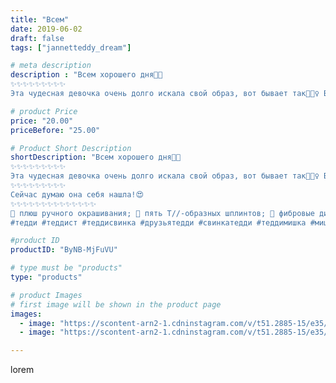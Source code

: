 ```yaml
---
title: "Всем"
date: 2019-06-02
draft: false
tags: ["jannetteddy_dream"]

# meta description
description : "Всем хорошего дня💞🤗
✨✨✨✨✨✨✨✨✨
Эта чудесная девочка очень долго искала свой образ, вот бывает так🤷🏼‍♀️ Вроде сшила мишку, хорошая девочка подучилась, но никак не"

# product Price
price: "20.00"
priceBefore: "25.00"

# Product Short Description
shortDescription: "Всем хорошего дня💞🤗
✨✨✨✨✨✨✨✨✨
Эта чудесная девочка очень долго искала свой образ, вот бывает так🤷🏼‍♀️ Вроде сшила мишку, хорошая девочка подучилась, но никак не могла ей найти образ который бы меня удовлетворил🐻
✨✨✨✨✨✨✨✨✨
Сейчас думаю она себя нашла!😍
✨✨✨✨✨✨✨✨✨✨✨✨✨✨
🌸 плюш ручного окрашивания; 🌸 пять Т//-образных шплинтов; 🌸 фибровые диски; 🌸 шайбы; 🌸 древесные опилки (сосна); 🌸 железный гранулят;🌸 стеклянные глазки 🇩🇪; 🌸бисер 🇨🇿; 🌸 мулине; 🌸 металлическая подвеска; 🌸шебби лента. ✨✨✨✨✨✨✨✨✨
#тедди #теддист #теддисвинка #друзьятедди #свинкатедди #теддимишка #мишкитедди #teddybear #teddy #handmade"

#product ID
productID: "ByNB-MjFuVU"

# type must be "products"
type: "products"

# product Images
# first image will be shown in the product page
images:
  - image: "https://scontent-arn2-1.cdninstagram.com/v/t51.2885-15/e35/s1080x1080/60573559_409615276559920_3322722680478272933_n.jpg?_nc_ht=scontent-arn2-1.cdninstagram.com&_nc_cat=104&_nc_ohc=DaNSvnzeI3EAX8TmL5V&tp=1&oh=5734ce1a2f4ff6cafb18ef90c518a458&oe=605B6137&ig_cache_key=MjA1NzMwOTI2ODE1NjQ3MzkzOQ%3D%3D.2"
  - image: "https://scontent-arn2-1.cdninstagram.com/v/t51.2885-15/e35/s1080x1080/62119693_123185718887836_3341465669018909930_n.jpg?_nc_ht=scontent-arn2-1.cdninstagram.com&_nc_cat=104&_nc_ohc=3aHc7e7I6o0AX9PHU47&tp=1&oh=d4605b78ee645fb2c69b784ac532c2db&oe=605AC446&ig_cache_key=MjA1NzMwOTI2ODE4MTY3NjIzNw%3D%3D.2"

---
```

lorem
